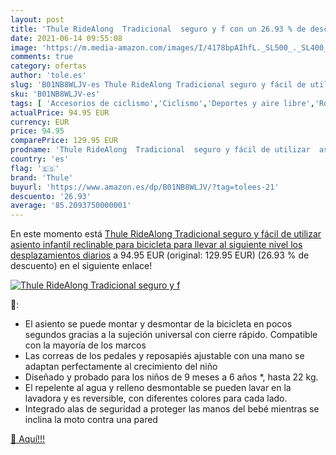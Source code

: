 ```yaml
---
layout: post
title: 'Thule RideAlong  Tradicional  seguro y f con un 26.93 % de descuento'
date: 2021-06-14 09:55:08
image: 'https://m.media-amazon.com/images/I/4178bpAIhfL._SL500_._SL400_.jpg'
comments: true
category: ofertas
author: 'tole.es'
slug: 'B01NB8WLJV-es Thule RideAlong Tradicional seguro y fácil de utilizar...'
sku: 'B01NB8WLJV-es'
tags: [ 'Accesorios de ciclismo','Ciclismo','Deportes y aire libre','Ropa y equipo para deportes','Sillas de bicicletas para niños','bicicleta','thule', ]
actualPrice: 94.95 EUR
currency: EUR
price: 94.95
comparePrice: 129.95 EUR
prodname: 'Thule RideAlong  Tradicional  seguro y fácil de utilizar  asiento infantil reclinable para bicicleta  para llevar al siguiente nivel los desplazamientos diarios'
country: 'es'
flag: '🇪🇸'
brand: 'Thule'
buyurl: 'https://www.amazon.es/dp/B01NB8WLJV/?tag=tolees-21'
descuento: '26.93'
average: '85.2093750000001'
---
```


En este momento está [Thule RideAlong  Tradicional  seguro y fácil de utilizar  asiento infantil reclinable para bicicleta  para llevar al siguiente nivel los desplazamientos diarios](https://www.amazon.es/dp/B01NB8WLJV/?tag=tolees-21) a 94.95 EUR (original: 129.95 EUR) (26.93 %  de descuento) en el siguiente enlace!

[![Thule RideAlong  Tradicional  seguro y f](https://m.media-amazon.com/images/I/4178bpAIhfL._SL500_._SL400_.jpg)](https://www.amazon.es/dp/B01NB8WLJV/?tag=tolees-21)

🔎:

- El asiento se puede montar y desmontar de la bicicleta en pocos segundos gracias a la sujeción universal con cierre rápido. Compatible con la mayoría de los marcos
- Las correas de los pedales y reposapiés ajustable con una mano se adaptan perfectamente al crecimiento del niño
- Diseñado y probado para los niños de 9 meses a 6 años *, hasta 22 kg.
- El repelente al agua y relleno desmontable se pueden lavar en la lavadora y es reversible, con diferentes colores para cada lado.
- Integrado alas de seguridad a proteger las manos del bebé mientras se inclina la moto contra una pared

[🛒 Aquí!!!](https://www.amazon.es/dp/B01NB8WLJV/?tag=tolees-21)
